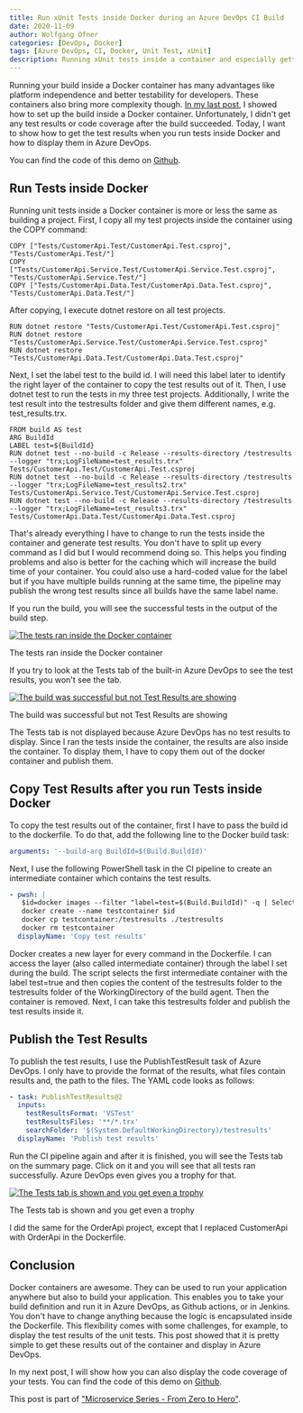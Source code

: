 ```yaml
---
title: Run xUnit Tests inside Docker during an Azure DevOps CI Build
date: 2020-11-09
author: Wolfgang Ofner
categories: [DevOps, Docker]
tags: [Azure DevOps, CI, Docker, Unit Test, xUnit]
description: Running xUnit tests inside a container and especially getting the test results and code coverage can be tricky. This post shows you how to do it.
---
```

Running your build inside a Docker container has many advantages like platform independence and better testability for developers. These containers also bring more complexity though. <a href="/build-docker-azure-devops-ci-pipeline/" target="_blank" rel="noopener noreferrer">In my last post</a>, I showed how to set up the build inside a Docker container. Unfortunately, I didn't get any test results or code coverage after the build succeeded. Today, I want to show how to get the test results when you run tests inside Docker and how to display them in Azure DevOps.

You can find the code of this demo on [Github](https://github.com/WolfgangOfner/.NETCoreMicroserviceCiCdAks/tree/UnitTestInCiPipeline).

## Run Tests inside Docker

Running unit tests inside a Docker container is more or less the same as building a project. First, I copy all my test projects inside the container using the COPY command:

```docker 
COPY ["Tests/CustomerApi.Test/CustomerApi.Test.csproj", "Tests/CustomerApi.Test/"]  
COPY ["Tests/CustomerApi.Service.Test/CustomerApi.Service.Test.csproj", "Tests/CustomerApi.Service.Test/"]  
COPY ["Tests/CustomerApi.Data.Test/CustomerApi.Data.Test.csproj", "Tests/CustomerApi.Data.Test/"]  
```

After copying, I execute dotnet restore on all test projects.

```docker 
RUN dotnet restore "Tests/CustomerApi.Test/CustomerApi.Test.csproj"
RUN dotnet restore "Tests/CustomerApi.Service.Test/CustomerApi.Service.Test.csproj"
RUN dotnet restore "Tests/CustomerApi.Data.Test/CustomerApi.Data.Test.csproj" 
```

Next, I set the label test to the build id. I will need this label later to identify the right layer of the container to copy the test results out of it. Then, I use dotnet test to run the tests in my three test projects. Additionally, I write the test result into the testresults folder and give them different names, e.g. test_results.trx.

```docker 
FROM build AS test  
ARG BuildId
LABEL test=${BuildId} 
RUN dotnet test --no-build -c Release --results-directory /testresults --logger "trx;LogFileName=test_results.trx"  Tests/CustomerApi.Test/CustomerApi.Test.csproj  
RUN dotnet test --no-build -c Release --results-directory /testresults --logger "trx;LogFileName=test_results2.trx" Tests/CustomerApi.Service.Test/CustomerApi.Service.Test.csproj  
RUN dotnet test --no-build -c Release --results-directory /testresults --logger "trx;LogFileName=test_results3.trx" Tests/CustomerApi.Data.Test/CustomerApi.Data.Test.csproj 
```

That's already everything I have to change to run the tests inside the container and generate test results. You don't have to split up every command as I did but I would recommend doing so. This helps you finding problems and also is better for the caching which will increase the build time of your container. You could also use a hard-coded value for the label but if you have multiple builds running at the same time, the pipeline may publish the wrong test results since all builds have the same label name.

If you run the build, you will see the successful tests in the output of the build step.

<div class="col-12 col-sm-10 aligncenter">
<a href="/assets/img/posts/2020/11/The-tests-ran-inside-the-Docker-Container.jpg"><img loading="lazy" src="/assets/img/posts/2020/11/The-tests-ran-inside-the-Docker-Container.jpg" alt="The tests ran inside the Docker container" /></a>

 <p>
    The tests ran inside the Docker container
  </p>
</div>

If you try to look at the Tests tab of the built-in Azure DevOps to see the test results, you won't see the tab.

<div class="col-12 col-sm-10 aligncenter">
  <a href="/assets/img/posts/2020/09/The-build-was-successful-but-not-Test-Results-are-showing.jpg"><img loading="lazy" src="/assets/img/posts/2020/09/The-build-was-successful-but-not-Test-Results-are-showing.jpg" alt="The build was successful but not Test Results are showing" /></a>
  
  <p>
    The build was successful but not Test Results are showing
  </p>
</div>

The Tests tab is not displayed because Azure DevOps has no test results to display. Since I ran the tests inside the container, the results are also inside the container. To display them, I have to copy them out of the docker container and publish them.

## Copy Test Results after you run Tests inside Docker

To copy the test results out of the container, first I have to pass the build id to the dockerfile. To do that, add the following line to the Docker build task:

```yaml  
arguments: '--build-arg BuildId=$(Build.BuildId)'
```

Next, I use the following PowerShell task in the CI pipeline to create an intermediate container which contains the test results.

```yaml  
- pwsh: |
   $id=docker images --filter "label=test=$(Build.BuildId)" -q | Select-Object -First 1
   docker create --name testcontainer $id
   docker cp testcontainer:/testresults ./testresults
   docker rm testcontainer
  displayName: 'Copy test results' 
```

Docker creates a new layer for every command in the Dockerfile. I can access the layer (also called intermediate container) through the label I set during the build. The script selects the first intermediate container with the label test=true and then copies the content of the testresults folder to the testresults folder of the WorkingDirectory of the build agent. Then the container is removed. Next, I can take this testresults folder and publish the test results inside it.

## Publish the Test Results

To publish the test results, I use the PublishTestResult task of Azure DevOps. I only have to provide the format of the results, what files contain results and, the path to the files. The YAML code looks as follows:

```yaml  
- task: PublishTestResults@2
  inputs:
    testResultsFormat: 'VSTest'
    testResultsFiles: '**/*.trx'
    searchFolder: '$(System.DefaultWorkingDirectory)/testresults'
  displayName: 'Publish test results' 
```

Run the CI pipeline again and after it is finished, you will see the Tests tab on the summary page. Click on it and you will see that all tests ran successfully. Azure DevOps even gives you a trophy for that.

<div class="col-12 col-sm-10 aligncenter">
  <a href="/assets/img/posts/2020/11/The-Tests-tab-is-shown-and-you-get-even-a-trophy.jpg"><img loading="lazy" src="/assets/img/posts/2020/11/The-Tests-tab-is-shown-and-you-get-even-a-trophy.jpg" alt="The Tests tab is shown and you get even a trophy" /></a>
  
  <p>
    The Tests tab is shown and you get even a trophy
  </p>
</div>

I did the same for the OrderApi project, except that I replaced CustomerApi with OrderApi in the Dockerfile.

## Conclusion

Docker containers are awesome. They can be used to run your application anywhere but also to build your application. This enables you to take your build definition and run it in Azure DevOps, as Github actions, or in Jenkins. You don't have to change anything because the logic is encapsulated inside the Dockerfile. This flexibility comes with some challenges, for example, to display the test results of the unit tests. This post showed that it is pretty simple to get these results out of the container and display in Azure DevOps.

In my next post, I will show how you can also display the code coverage of your tests. You can find the code of this demo on [Github](https://github.com/WolfgangOfner/MicroserviceDemo).

This post is part of ["Microservice Series - From Zero to Hero"](/microservice-series-from-zero-to-hero).